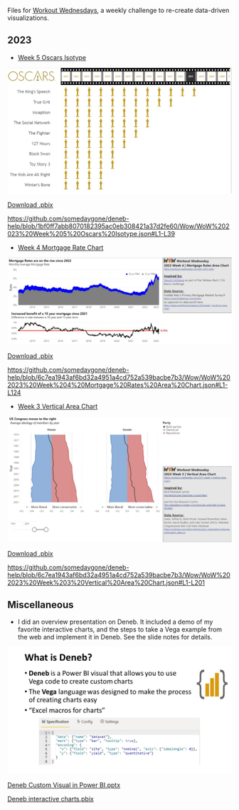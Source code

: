 Files for 	[Workout Wednesdays](https://workout-wednesday.com/), a weekly challenge to re-create data-driven visualizations.

## 2023
- [Week 5 Oscars Isotype](https://workout-wednesday.com/pbi-2023-w05/)

<kbd>
<img src="https://github.com/somedaygone/deneb-help/raw/main/Wow/WoW%202023%20Week%205%20Oscars%20Isotype.jpg" width="600" />
</kbd>

[Download .pbix](https://github.com/somedaygone/deneb-help/raw/main/Wow/WoW%202023%20Week%205%20Oscars%20Isotype.pbix)

https://github.com/somedaygone/deneb-help/blob/1bf0ff7abb8070182395ac0eb308421a37d2fe60/Wow/WoW%202023%20Week%205%20Oscars%20Isotype.json#L1-L39

- [Week 4 Mortgage Rate Chart](https://workout-wednesday.com/pbi-2023-w04/)

<kbd>
<img src="https://github.com/somedaygone/deneb-help/raw/main/Wow/WoW%202023%20Week%204%20Mortgage%20Rates%20Area%20Chart.jpg" width="600" />
</kbd>

[Download .pbix](https://github.com/somedaygone/deneb-help/raw/main/Wow/WoW%202023%20Week%204%20Mortgage%20Rates%20Area%20Chart.pbix)

https://github.com/somedaygone/deneb-help/blob/6c7ea1943af6bd32a4951a4cd752a539bacbe7b3/Wow/WoW%202023%20Week%204%20Mortgage%20Rates%20Area%20Chart.json#L1-L124

- [Week 3 Vertical Area Chart](https://workout-wednesday.com/pbi-2023-w03/)

<kbd>
<img src="https://github.com/somedaygone/deneb-help/blob/main/Wow/WoW%202023%20Week%203%20Vertical%20Area%20Chart.jpg" width="600" />
</kbd>

[Download .pbix](https://github.com/somedaygone/deneb-help/raw/main/Wow/WoW%202023%20Week%203%20Vertical%20Area%20Chart.pbix)

https://github.com/somedaygone/deneb-help/blob/6c7ea1943af6bd32a4951a4cd752a539bacbe7b3/Wow/WoW%202023%20Week%203%20Vertical%20Area%20Chart.json#L1-L201

## Miscellaneous

- I did an overview presentation on Deneb. It included a demo of my favorite interactive charts, and the steps to take a Vega example from the web and implement it in Deneb. See the slide notes for details.

<kbd>
<img src="https://github.com/somedaygone/deneb-help/raw/main/Wow/What%20is%20Deneb.jpg" width="600" />
</kbd>

[Deneb Custom Visual in Power BI.pptx](https://github.com/somedaygone/deneb-help/blob/main/Wow/Deneb%20Custom%20Visual%20in%20Power%20BI.pptx)

[Deneb interactive charts.pbix](https://github.com/somedaygone/deneb-help/blob/main/Wow/Deneb%20interactive%20charts.pbix)
